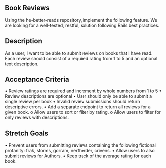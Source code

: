 ## Book Reviews
Using the he-better-reads repository, implement the following feature. We are looking for a well-tested, restful, solution following Rails best practices.

## Description
As a user, I want to be able to submit reviews on books that I have read. Each review should consist of a required rating from 1 to 5 and an optional text description.

## Acceptance Criteria
• Review ratings are required and increment by whole numbers from 1 to 5
• Review descriptions are optional
• User should only be able to submit a single review per book
• Invalid review submissions should return descriptive errors.
• Add a separate endpoint to return all reviews for a given book.
o Allow users to sort or filter by rating.
o Allow users to filter for only reviews with descriptions.

## Stretch Goals
• Prevent users from submitting reviews containing the following fictional profanity: frak, storms, gorram, nerfherder, crivens.
• Allow users to also submit reviews for Authors.
• Keep track of the average rating for each book.
 